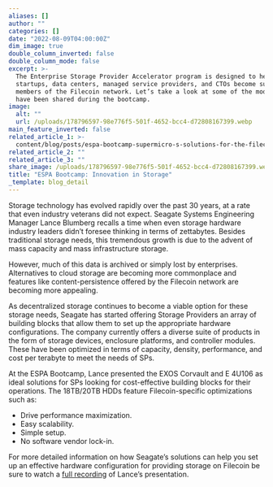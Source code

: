 ```yaml
---
aliases: []
author: ""
categories: []
date: "2022-08-09T04:00:00Z"
dim_image: true
double_column_inverted: false
double_column_mode: false
excerpt: >-
  The Enterprise Storage Provider Accelerator program is designed to help
  startups, data centers, managed service providers, and CTOs become successful
  members of the Filecoin network. Let’s take a look at some of the modules that
  have been shared during the bootcamp.
image:
  alt: ""
  url: /uploads/178796597-98e776f5-501f-4652-bcc4-d72808167399.webp
main_feature_inverted: false
related_article_1: >-
  content/blog/posts/espa-bootcamp-supermicro-s-solutions-for-the-filecoin-ecosystem.en.md
related_article_2: ""
related_article_3: ""
share_image: /uploads/178796597-98e776f5-501f-4652-bcc4-d72808167399.webp
title: "ESPA Bootcamp: Innovation in Storage"
_template: blog_detail
---
```


Storage technology has evolved rapidly over the past 30 years, at a rate that even industry veterans did not expect. Seagate Systems Engineering Manager Lance Blumberg recalls a time when even storage hardware industry leaders didn’t foresee thinking in terms of zettabytes. Besides traditional storage needs, this tremendous growth is due to the advent of mass capacity and mass infrastructure storage.

However, much of this data is archived or simply lost by enterprises. Alternatives to cloud storage are becoming more commonplace and features like content-persistence offered by the Filecoin network are becoming more appealing.

As decentralized storage continues to become a viable option for these storage needs, Seagate has started offering Storage Providers an array of building blocks that allow them to set up the appropriate hardware configurations. The company currently offers a diverse suite of products in the form of storage devices, enclosure platforms, and controller modules. These have been optimized in terms of capacity, density, performance, and cost per terabyte to meet the needs of SPs.

At the ESPA Bootcamp, Lance presented the EXOS Corvault and E 4U106 as ideal solutions for SPs looking for cost-effective building blocks for their operations. The 18TB/20TB HDDs feature Filecoin-specific optimizations such as:

- Drive performance maximization.
- Easy scalability.
- Simple setup.
- No software vendor lock-in.

For more detailed information on how Seagate’s solutions can help you set up an effective hardware configuration for providing storage on Filecoin be sure to watch a [full recording](https://www.youtube.com/watch?v=m4WzLmVZx7w&list=PL_0VrY55uV1-rriLu3aH-8Q1b9Xqf0_Zs&index=23) of Lance’s presentation.
